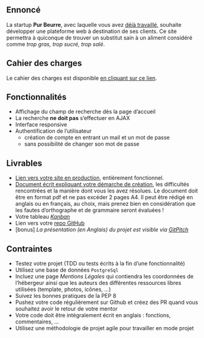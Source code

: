 ## Ennoncé

La startup **Pur Beurre**, avec laquelle vous avez [déjà travaillé][p5], souhaite développer une plateforme web à destination de ses clients. Ce site permettra à quiconque de trouver un substitut sain à un aliment considéré comme _trop gras, trop sucré, trop salé_.


## Cahier des charges

Le cahier des charges est disponible [en cliquant sur ce lien][cdc].


## Fonctionnalités

- Affichage du champ de recherche dès la page d’accueil
- La recherche **ne doit pas** s’effectuer en AJAX
- Interface responsive
- Authentification de l’utilisateur
    * création de compte en entrant un mail et un mot de passe
    * sans possibilité de changer son mot de passe


## Livrables

- [Lien vers votre site en production][herokuapp], entièrement fonctionnel.
- [Document écrit expliquant votre démarche de création][approach], les difficultés rencontrées et la manière dont vous les avez résolues. Le document doit être en format pdf et ne pas excéder 2 pages A4. Il peut être rédigé en anglais ou en français, au choix, mais prenez bien en considération que les fautes d’orthographe et de grammaire seront évaluées !
- Votre tableau [_Kanban_][kanban]
- Lien vers votre [repo GitHub][github]
- [bonus] _La présentation (en Anglais) du projet est visible via [GitPitch](https://gitpitch.com/freezed/ocp8/master?p=doc)_



## Contraintes

- Testez votre projet (TDD ou tests écrits à la fin d’une fonctionnalité)
- Utilisez une base de données `PostgreSql`
- Incluez une page _Mentions Légales_ qui contiendra les coordonnées de l’hébergeur ainsi que les auteurs des différentes ressources libres utilisées (template, photos, icônes, …)
- Suivez les bonnes pratiques de la PEP 8
- Pushez votre code régulièrement sur Github et créez des PR quand vous souhaitez avoir le retour de votre mentor
- Votre code doit être intégralement écrit en anglais : fonctions, commentaires, …
- Utilisez une méthodologie de projet agile pour travailler en mode projet

[cdc]: https://docs.google.com/document/d/1wOSDUdCN5QV4lSXIQhDFFk_bmDXrEU72qMrmIMxJWYY/edit?usp=sharing
[oc]: https://openclassrooms.com/fr/projects/creez-une-plateforme-pour-amateurs-de-nutella
[p5]: https://github.com/freezed/ocp5#pydev-projet-5
[kanban]: https://github.com/freezed/ocp8/projects/1
[github]: https://github.com/freezed/ocp8/
[approach]: https://github.com/freezed/ocp8/blob/master/doc/approach.md
[herokuapp]: https://ocp8-1664.herokuapp.com/
